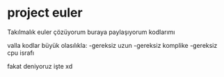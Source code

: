 # project euler
 
Takılmalık euler çözüyorum buraya paylaşıyorum kodlarımı

valla kodlar büyük olasılıkla:
-gereksiz uzun 
-gereksiz komplike
-gereksiz cpu israfı

fakat deniyoruz işte xd